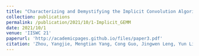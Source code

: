 ```yaml
---
title: "Characterizing and Demystifying the Implicit Convolution Algorithm on Commercial Matrix-Multiplication Accelerators"
collection: publications
permalink: /publication/2021/10/1-Implicit_GEMM
date: 2021/10/1
venue: 'IISWC 21'
paperurl: 'http://academicpages.github.io/files/paper3.pdf'
citation: 'Zhou, Yangjie, Mengtian Yang, Cong Guo, Jingwen Leng, Yun Liang, Quan Chen, Minyi Guo, and Yuhao Zhu. "Characterizing and demystifying the implicit convolution algorithm on commercial matrix-multiplication accelerators." In 2021 IEEE International Symposium on Workload Characterization (IISWC), pp. 214-225. IEEE, 2021.'
---
```


<!-- <a href='http://academicpages.github.io/files/paper3.pdf'>Download paper here</a> -->
